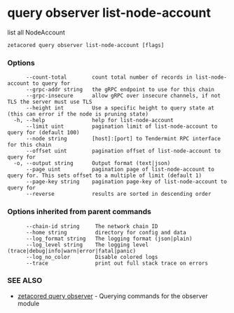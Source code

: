 # query observer list-node-account

list all NodeAccount

```
zetacored query observer list-node-account [flags]
```

### Options

```
      --count-total        count total number of records in list-node-account to query for
      --grpc-addr string   the gRPC endpoint to use for this chain
      --grpc-insecure      allow gRPC over insecure channels, if not TLS the server must use TLS
      --height int         Use a specific height to query state at (this can error if the node is pruning state)
  -h, --help               help for list-node-account
      --limit uint         pagination limit of list-node-account to query for (default 100)
      --node string        [host]:[port] to Tendermint RPC interface for this chain 
      --offset uint        pagination offset of list-node-account to query for
  -o, --output string      Output format (text|json) 
      --page uint          pagination page of list-node-account to query for. This sets offset to a multiple of limit (default 1)
      --page-key string    pagination page-key of list-node-account to query for
      --reverse            results are sorted in descending order
```

### Options inherited from parent commands

```
      --chain-id string     The network chain ID
      --home string         directory for config and data 
      --log_format string   The logging format (json|plain) 
      --log_level string    The logging level (trace|debug|info|warn|error|fatal|panic) 
      --log_no_color        Disable colored logs
      --trace               print out full stack trace on errors
```

### SEE ALSO

* [zetacored query observer](zetacored_query_observer.md)	 - Querying commands for the observer module

